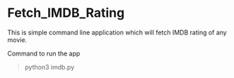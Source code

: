 # Fetch_IMDB_Rating

This is simple command line application which will fetch IMDB rating of any movie.


Command to run the app

> python3 imdb.py





